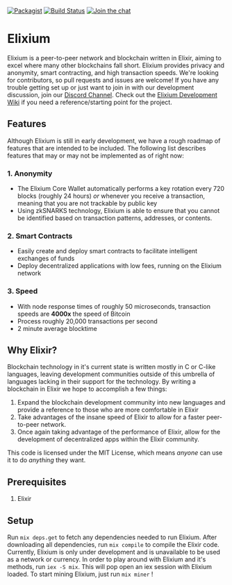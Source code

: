 [![Packagist](https://img.shields.io/badge/license-MIT-blue.svg)]()
[![Build Status](https://travis-ci.org/Elixium/elixium_core.svg?branch=master)](https://travis-ci.org/Elixium/elixium_core)
[![Join the chat](https://img.shields.io/badge/chat-on%20gitter-%23ed1965.svg)](https://gitter.im/elixium/Lobby)

# Elixium
Elixium is a peer-to-peer network and blockchain written in Elixir, aiming to excel where many other blockchains fall short. Elixium provides privacy and anonymity, smart contracting, and high transaction speeds. We're looking for contributors, so pull requests and issues are welcome! If you have any trouble getting set up or just want to join in with
our development discussion, join our [Discord Channel](https://discord.gg/B3fu3Tu). Check out the [Elixium Development Wiki](https://github.com/ElixiumNetwork/elixium_core/wiki) if
you need a reference/starting point for the project.

## Features
Although Elixium is still in early development, we have a rough roadmap of features that are intended to be included. The following list describes features that may or may not be
implemented as of right now:

### 1. Anonymity
  * The Elixium Core Wallet automatically performs a key rotation every 720 blocks (roughly 24 hours) _or_ whenever you receive a transaction, meaning that you are not trackable by public key
  * Using zkSNARKS technology, Elixium is able to ensure that you cannot be identified based on transaction patterns, addresses, or contents.
### 2. Smart Contracts
  * Easily create and deploy smart contracts to facilitate intelligent exchanges of funds
  * Deploy decentralized applications with low fees, running on the Elixium network
### 3. Speed
  * With node response times of roughly 50 microseconds, transaction speeds are **4000x** the speed of Bitcoin
  * Process roughly 20,000 transactions per second
  * 2 minute average blocktime

## Why Elixir?
Blockchain technology in it's current state is written mostly in C or C-like languages, leaving development communities outside of this umbrella of languages
lacking in their support for the technology. By writing a blockchain in Elixir we hope to accomplish a few things:

1. Expand the blockchain development community into new languages and provide a reference to those who are more comfortable in Elixir
2. Take advantages of the insane speed of Elixir to allow for a faster peer-to-peer network.
3. Once again taking advantage of the performance of Elixir, allow for the development of decentralized apps within the Elixir community.

This code is licensed under the MIT License, which means _anyone_ can use it to do _anything_ they want.

## Prerequisites
1. Elixir

## Setup
Run `mix deps.get` to fetch any dependencies needed to run Elixium. After downloading all dependencies, run `mix compile` to compile the Elixir code. Currently,
Elixium is only under development and is unavailable to be used as a network or currency. In order to play around with Elixium and it's methods, run `iex -S mix`. This
will pop open an iex session with Elixium loaded. To start mining Elixium, just run `mix miner` !

